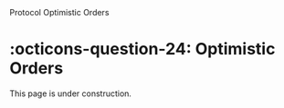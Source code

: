 <nav class="fusiondoc-api-breadcrumbs">
	<span>Protocol</span>
	<span>Optimistic Orders</span>
</nav>

<h1 class="fusiondoc-api-header" markdown>
	<span class="fusiondoc-api-icon" markdown>:octicons-question-24:</span>
	<span class="fusiondoc-api-name">Optimistic Orders</span>
</h1>

This page is under construction.
 
</div>
